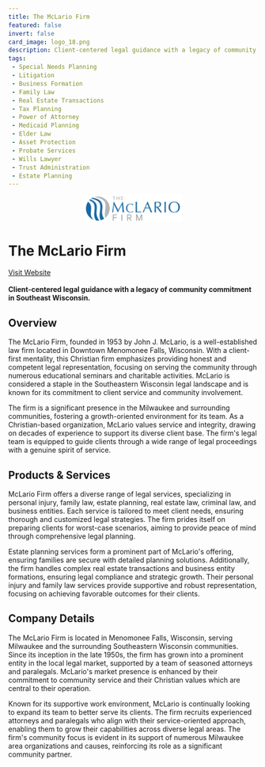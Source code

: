 ```yaml
---
title: The McLario Firm
featured: false
invert: false
card_image: logo_18.png
description: Client-centered legal guidance with a legacy of community commitment in Southeast Wisconsin.
tags: 
 - Special Needs Planning
 - Litigation
 - Business Formation
 - Family Law
 - Real Estate Transactions
 - Tax Planning
 - Power of Attorney
 - Medicaid Planning
 - Elder Law
 - Asset Protection
 - Probate Services
 - Wills Lawyer
 - Trust Administration
 - Estate Planning
---
```


<div align="center">
<a href="https://mclario.com/practice-areas/estate-planning/">
<img src="logo_18.png" alt="Logo" style="min-width: 200px; max-width: 600px; height: auto;" >
</a>
</div>

# The McLario Firm
<a href="https://mclario.com/practice-areas/estate-planning/">Visit Website</a>
<br>
<br>
**Client-centered legal guidance with a legacy of community commitment in Southeast Wisconsin.**

## Overview
The McLario Firm, founded in 1953 by John J. McLario, is a well-established law firm located in Downtown Menomonee Falls, Wisconsin. With a client-first mentality, this Christian firm emphasizes providing honest and competent legal representation, focusing on serving the community through numerous educational seminars and charitable activities. McLario is considered a staple in the Southeastern Wisconsin legal landscape and is known for its commitment to client service and community involvement. 

The firm is a significant presence in the Milwaukee and surrounding communities, fostering a growth-oriented environment for its team. As a Christian-based organization, McLario values service and integrity, drawing on decades of experience to support its diverse client base. The firm's legal team is equipped to guide clients through a wide range of legal proceedings with a genuine spirit of service.
## Products & Services 
McLario Firm offers a diverse range of legal services, specializing in personal injury, family law, estate planning, real estate law, criminal law, and business entities. Each service is tailored to meet client needs, ensuring thorough and customized legal strategies. The firm prides itself on preparing clients for worst-case scenarios, aiming to provide peace of mind through comprehensive legal planning.

Estate planning services form a prominent part of McLario's offering, ensuring families are secure with detailed planning solutions. Additionally, the firm handles complex real estate transactions and business entity formations, ensuring legal compliance and strategic growth. Their personal injury and family law services provide supportive and robust representation, focusing on achieving favorable outcomes for their clients.
## Company Details 
The McLario Firm is located in Menomonee Falls, Wisconsin, serving Milwaukee and the surrounding Southeastern Wisconsin communities. Since its inception in the late 1950s, the firm has grown into a prominent entity in the local legal market, supported by a team of seasoned attorneys and paralegals. McLario's market presence is enhanced by their commitment to community service and their Christian values which are central to their operation.

Known for its supportive work environment, McLario is continually looking to expand its team to better serve its clients. The firm recruits experienced attorneys and paralegals who align with their service-oriented approach, enabling them to grow their capabilities across diverse legal areas. The firm's community focus is evident in its support of numerous Milwaukee area organizations and causes, reinforcing its role as a significant community partner.

